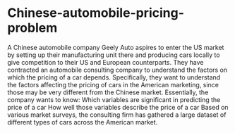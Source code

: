 # Chinese-automobile-pricing-problem
A Chinese automobile company Geely Auto aspires to enter the US market by setting up their manufacturing unit there and producing cars locally to give competition to their US and European counterparts.      They have contracted an automobile consulting company to understand the factors on which the pricing of a car depends. Specifically, they want to understand the factors affecting the pricing of cars in the American marketing, since those may be very different from the Chinese market. Essentially, the company wants to know:  Which variables are significant in predicting the price of a car How well those variables describe the price of a car Based on various market surveys, the consulting firm has gathered a large dataset of different types of cars across the American market. 
